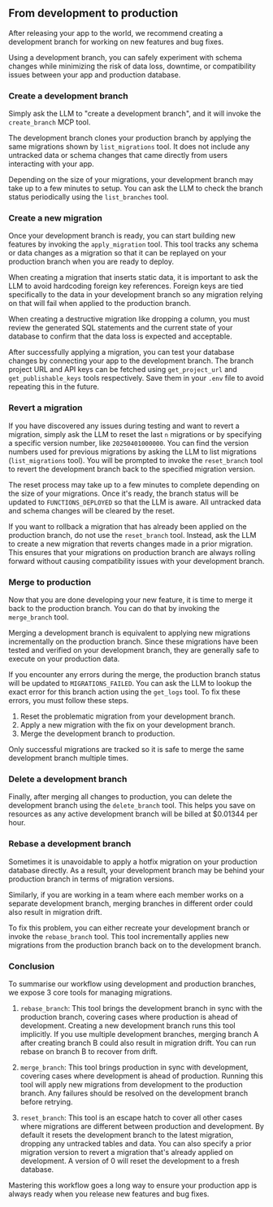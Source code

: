 ## From development to production

After releasing your app to the world, we recommend creating a development branch for working on new features and bug fixes.

Using a development branch, you can safely experiment with schema changes while minimizing the risk of data loss, downtime, or compatibility issues between your app and production database.

### Create a development branch

Simply ask the LLM to "create a development branch", and it will invoke the `create_branch` MCP tool.

The development branch clones your production branch by applying the same migrations shown by `list_migrations` tool. It does not include any untracked data or schema changes that came directly from users interacting with your app.

Depending on the size of your migrations, your development branch may take up to a few minutes to setup. You can ask the LLM to check the branch status periodically using the `list_branches` tool. 

### Create a new migration

Once your development branch is ready, you can start building new features by invoking the `apply_migration` tool. This tool tracks any schema or data changes as a migration so that it can be replayed on your production branch when you are ready to deploy.

When creating a migration that inserts static data, it is important to ask the LLM to avoid hardcoding foreign key references. Foreign keys are tied specifically to the data in your development branch so any migration relying on that will fail when applied to the production branch.

When creating a destructive migration like dropping a column, you must review the generated SQL statements and the current state of your database to confirm that the data loss is expected and acceptable.

After successfully applying a migration, you can test your database changes by connecting your app to the development branch. The branch project URL and API keys can be fetched using `get_project_url` and `get_publishable_keys` tools respectively. Save them in your `.env` file to avoid repeating this in the future.

### Revert a migration

If you have discovered any issues during testing and want to revert a migration, simply ask the LLM to reset the last `n` migrations or by specifying a specific version number, like `20250401000000`. You can find the version numbers used for previous migrations by asking the LLM to list migrations (`list_migrations` tool). You will be prompted to invoke the `reset_branch` tool to revert the development branch back to the specified migration version.

The reset process may take up to a few minutes to complete depending on the size of your migrations. Once it's ready, the branch status will be updated to `FUNCTIONS_DEPLOYED` so that the LLM is aware. All untracked data and schema changes will be cleared by the reset.

If you want to rollback a migration that has already been applied on the production branch, do not use the `reset_branch` tool. Instead, ask the LLM to create a new migration that reverts changes made in a prior migration. This ensures that your migrations on production branch are always rolling forward without causing compatibility issues with your development branch.

### Merge to production

Now that you are done developing your new feature, it is time to merge it back to the production branch. You can do that by invoking the `merge_branch` tool.

Merging a development branch is equivalent to applying new migrations incrementally on the production branch. Since these migrations have been tested and verified on your development branch, they are generally safe to execute on your production data.

If you encounter any errors during the merge, the production branch status will be updated to `MIGRATIONS_FAILED`. You can ask the LLM to lookup the exact error for this branch action using the `get_logs` tool. To fix these errors, you must follow these steps.

1. Reset the problematic migration from your development branch.
2. Apply a new migration with the fix on your development branch.
3. Merge the development branch to production.

Only successful migrations are tracked so it is safe to merge the same development branch multiple times.

### Delete a development branch

Finally, after merging all changes to production, you can delete the development branch using the `delete_branch` tool. This helps you save on resources as any active development branch will be billed at $0.01344 per hour.

### Rebase a development branch

Sometimes it is unavoidable to apply a hotfix migration on your production database directly. As a result, your development branch may be behind your production branch in terms of migration versions.

Similarly, if you are working in a team where each member works on a separate development branch, merging branches in different order could also result in migration drift.

To fix this problem, you can either recreate your development branch or invoke the `rebase_branch` tool. This tool incrementally applies new migrations from the production branch back on to the development branch.

### Conclusion

To summarise our workflow using development and production branches, we expose 3 core tools for managing migrations.

1. `rebase_branch`: This tool brings the development branch in sync with the production branch, covering cases where production is ahead of development. Creating a new development branch runs this tool implicitly. If you use multiple development branches, merging branch A after creating branch B could also result in migration drift. You can run rebase on branch B to recover from drift.

2. `merge_branch`: This tool brings production in sync with development, covering cases where development is ahead of production. Running this tool will apply new migrations from development to the production branch. Any failures should be resolved on the development branch before retrying.

3. `reset_branch`: This tool is an escape hatch to cover all other cases where migrations are different between production and development. By default it resets the development branch to the latest migration, dropping any untracked tables and data. You can also specify a prior migration version to revert a migration that's already applied on development. A version of 0 will reset the development to a fresh database.

Mastering this workflow goes a long way to ensure your production app is always ready when you release new features and bug fixes.
